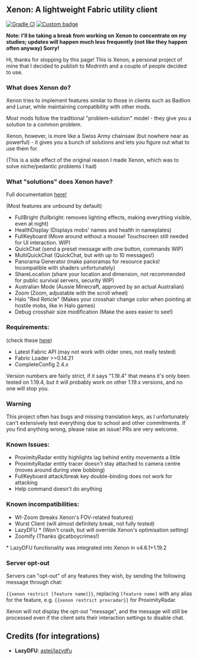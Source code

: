 ## Xenon: A lightweight Fabric utility client

[![Gradle CI](https://github.com/AV306/xenon/actions/workflows/gradle_ci.yml/badge.svg?branch=1.19-DEV)](https://github.com/AV306/xenon/actions/workflows/gradle_ci.yml)
[![Custom badge](https://img.shields.io/endpoint?color=3fcc98&url=https://hits.dwyl.com/AV306/xenon.json?show=unique)]()

**Note: I'll be taking a break from working on Xenon to concentrate on my studies; updates will happen much less frequently (not like they happen often anyway) Sorry!**

Hi, thanks for stopping by this page! This is Xenon, a personal project of mine that I decided to publish to Modrinth and a couple of people decided to use.

### What does Xenon do?

Xenon tries to implement features similar to those in clients such as Badlion and Lunar, while maintaining compatibility with other mods. 

Most mods follow the traditional "problem-solution" model - they give you a solution to a common problem.

Xenon, however, is more like a Swiss Army chainsaw (but nowhere near as powerful) - it gives you a bunch of solutions and lets you figure out what to use them for.

(This is a side effect of the original reason I made Xenon, which was to solve niche/pedantic problems I had)

### What "solutions" does Xenon have?

Full documentation [here!](FEATURES.md)

(Most features are unbound by default)

- FullBright (fullbright: removes lighting effects, making everything visible, even at night)
- HealthDisplay (Displays mobs' names and health in nameplates)
- FullKeyboard (Move around without a mouse! Touchscreen still needed for UI interaction. WIP)
- QuickChat (send a preset message with one button, commands WIP)
- MultiQuickChat (QuickChat, but with up to 10 messages!)
- Panorama Generator (make panoramas for resource packs! Incompatible with shaders unfortunately)
- ShareLocation (share your location and dimension, not recommended for public survival servers, security WIP)
- Australian Mode (Aussie Minecraft, approved by an actual Australian)
- Zoom (Zoom, adjustable with the scroll wheel)
- Halo "Red Reticle" (Makes your crosshair change color when pointing at hostile mobs, like in Halo games)
- Debug crosshair size modification (Make the axes easier to see!)

### Requirements:

(check these [here](https://fabricmc.net/develop))

- Latest Fabric API (may not work with older ones, not really tested)
- Fabric Loader >=0.14.21
- CompleteConfig 2.4.x

Version numbers are fairly strict, if it says "1.19.4" that means it's only been tested on 1.19.4, but it will probably work on other 1.19.*x* versions, and no one will stop you.

### Warning

This project often has bugs and missing translation keys, as I unfortunately can't extensively test everything due to school and other commitments. If you find anything wrong, please raise an issue! PRs are very welcome.

### Known Issues:

- ProximityRadar entity highlights lag behind entity movements a little
- ProximityRadar entity tracer doesn't stay attached to camera centre (moves around during view bobbing)
- FullKeyboard attack/break key double-binding does not work for attacking
- Help command doesn't do anything

### Known incompatibilities:

- WI-Zoom (breaks Xenon's FOV-related features)
- Wurst Client (will almost definitely break, not fully tested)
- LazyDFU * (Won't crash, but will override Xenon's optimisation setting)
- Zoomify (Thanks @catboycrimes!)

\* LazyDFU functionality was integrated into Xenon in v4.6.1+1.19.2

### Server opt-out

Servers can "opt-out" of any features they wish, by sending the following message through chat:

`{{xenon restrict [feature name]}}`, replacing `[feature name]` with any alias for the feature, e.g. `{{xenon restrict proxradar}}` for ProximityRadar.

Xenon will not display the opt-out "message", and the message will still be processed even if the client sets their interaction settings to disable chat.

## Credits (for integrations)

- **LazyDFU**: [astei/lazydfu](https://github.com/astei/lazydfu)
